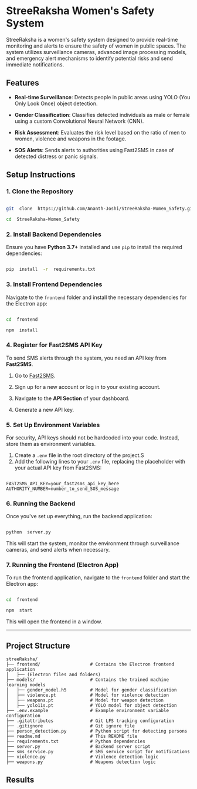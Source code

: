 # StreeRaksha Women's Safety System
StreeRaksha is a women's safety system designed to provide real-time monitoring and alerts to ensure the safety of women in public spaces. The system utilizes surveillance cameras, advanced image processing models, and emergency alert mechanisms to identify potential risks and send immediate notifications.

## Features

-  **Real-time Surveillance**: Detects people in public areas using YOLO (You Only Look Once) object detection.

-  **Gender Classification**: Classifies detected individuals as male or female using a custom Convolutional Neural Network (CNN).

-  **Risk Assessment**: Evaluates the risk level based on the ratio of men to women, violence and weapons in the footage.

-  **SOS Alerts**: Sends alerts to authorities using Fast2SMS in case of detected distress or panic signals.

## Setup Instructions

### 1. Clone the Repository

```bash

git  clone  https://github.com/Ananth-Joshi/StreeRaksha-Women_Safety.git

cd  StreeRaksha-Women_Safety

```
### 2. Install Backend Dependencies
Ensure you have **Python 3.7+** installed and use `pip` to install the required dependencies:

```bash

pip  install  -r  requirements.txt

```

### 3. Install Frontend Dependencies

Navigate to the `frontend` folder and install the necessary dependencies for the Electron app:

```bash

cd  frontend

npm  install

```

### 4. Register for Fast2SMS API Key

To send SMS alerts through the system, you need an API key from **Fast2SMS**.

1. Go to [Fast2SMS](https://fast2sms.com/).

2. Sign up for a new account or log in to your existing account.

3. Navigate to the **API Section** of your dashboard.

4. Generate a new API key.

### 5. Set Up Environment Variables

For security, API keys should not be hardcoded into your code. Instead, store them as environment variables.

1. Create a `.env` file in the root directory of the project.S
2. Add the following lines to your `.env` file, replacing the placeholder with your actual API key from Fast2SMS:

```

FAST2SMS_API_KEY=your_fast2sms_api_key_here
AUTHORITY_NUMBER=number_to_send_SOS_message 

```

### 6. Running the Backend

Once you've set up everything, run the backend application:

```bash

python  server.py

```
This will start the system, monitor the environment through surveillance cameras, and send alerts when necessary.

### 7. Running the Frontend (Electron App)
To run the frontend application, navigate to the `frontend` folder and start the Electron app:


```bash

cd  frontend

npm  start

```
This will open the frontend in a window.
  
---
## Project Structure

```
streeRaksha/
├── frontend/                   # Contains the Electron frontend application
│   ├── (Electron files and folders)
├── models/                     # Contains the trained machine learning models
│   ├── gender_model.h5         # Model for gender classification
│   ├── violence.pt             # Model for violence detection
│   ├── weapons.pt              # Model for weapon detection
│   ├── yolo11s.pt              # YOLO model for object detection
├── .env.example                # Example environment variable configuration
├── .gitattributes              # Git LFS tracking configuration
├── .gitignore                  # Git ignore file
├── person_detection.py         # Python script for detecting persons
├── readme.md                   # This README file
├── requirements.txt            # Python dependencies
├── server.py                   # Backend server script
├── sms_service.py              # SMS service script for notifications
├── violence.py                 # Violence detection logic
├── weapons.py                  # Weapons detection logic
```

## Results


